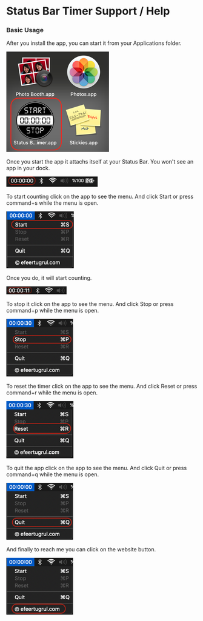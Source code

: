 # Status Bar Timer Support / Help

### Basic Usage

After you install the app, you can start it from your Applications folder.

![Status bar timer support image1](/images/status_bar_timer/statusbartimer-support-img01.png)

Once you start the app it attachs itself at your Status Bar. You won't see an app in your dock.

![Status bar timer support image2](/images/status_bar_timer/statusbartimer-support-img02.png)

To start counting click on the app to see the menu.
And click Start or press command+s while the menu is open.

![Status bar timer support image3](/images/status_bar_timer/statusbartimer-support-img03.png)

Once you do, it will start counting.

![Status bar timer support image4](/images/status_bar_timer/statusbartimer-support-img04.png)

To stop it click on the app to see the menu.
And click Stop or press command+p while the menu is open.

![Status bar timer support image5](/images/status_bar_timer/statusbartimer-support-img05.png)

To reset the timer click on the app to see the menu.
And click Reset or press command+r while the menu is open.

![Status bar timer support image6](/images/status_bar_timer/statusbartimer-support-img06.png)

To quit the app click on the app to see the menu.
And click Quit or press command+q while the menu is open.

![Status bar timer support image7](/images/status_bar_timer/statusbartimer-support-img07.png)

And finally to reach me you can click on the website button.

![Status bar timer support image8](/images/status_bar_timer/statusbartimer-support-img08.png)
